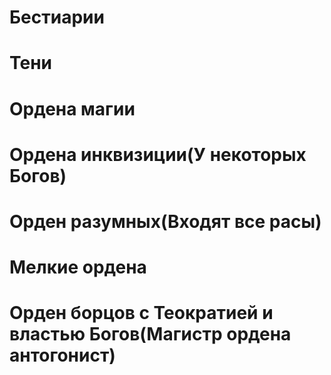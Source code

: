 # Бестиарии

# Тени

# Ордена магии

# Ордена инквизиции(У некоторых Богов)

# Орден разумных(Входят все расы)

# Мелкие ордена

# Орден борцов с Теократией и властью Богов(Магистр ордена антогонист)
